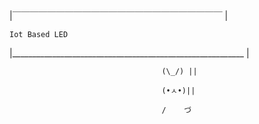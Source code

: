 |￣￣￣￣￣￣￣￣￣￣￣￣￣￣￣￣￣￣￣￣￣￣￣￣ | 
    
    Iot Based LED

|__________________________________________________________ |

                                      (\_/) ||
                                      
                                      (•ㅅ•)|| 
                                      
                                      /    づ
